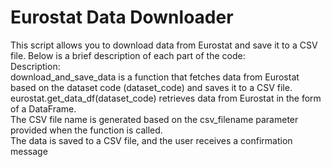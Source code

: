 # Eurostat Data Downloader
This script allows you to download data from Eurostat and save it to a CSV file. Below is a brief description of each part of the code:<br>
Description:<br>
download_and_save_data is a function that fetches data from Eurostat based on the dataset code (dataset_code) and saves it to a CSV file.<br>
eurostat.get_data_df(dataset_code) retrieves data from Eurostat in the form of a DataFrame.<br>
The CSV file name is generated based on the csv_filename parameter provided when the function is called.<br>
The data is saved to a CSV file, and the user receives a confirmation message<br>
